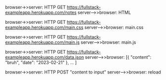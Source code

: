 browser->>server: HTTP GET https://fullstack-exampleapp.herokuapp.com/notes
server-->>browser: HTML

browser->>server: HTTP GET https://fullstack-exampleapp.herokuapp.com/main.css
server-->>browser: main.css

browser->>server: HTTP GET https://fullstack-exampleapp.herokuapp.com/main.js
server-->>browser: main.js

browser->>server: HTTP GET https://fullstack-exampleapp.herokuapp.com/data.json
server-->>browser: [{ "content": "bruh", "date": "2023-02-21" }, ... ]

browser->>server: HTTP POST "content to input"
server-->>browser: reload

